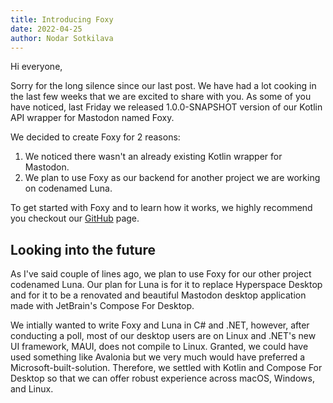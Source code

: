 ```yaml
---
title: Introducing Foxy
date: 2022-04-25
author: Nodar Sotkilava
---
```


Hi everyone,

Sorry for the long silence since our last post. We have had a lot cooking in the last
few weeks that we are excited to share with you. As some of you have noticed,
last Friday we released 1.0.0-SNAPSHOT version of our Kotlin API wrapper for Mastodon
named Foxy.

We decided to create Foxy for 2 reasons:

1. We noticed there wasn't an already existing Kotlin wrapper for Mastodon.
2. We plan to use Foxy as our backend for another project we are working on codenamed
   Luna.

To get started with Foxy and to learn how it works, we highly recommend you checkout
our [GitHub](https://github.com/hyperspacedev/foxy) page.

## Looking into the future

As I've said couple of lines ago, we plan to use Foxy for our other project codenamed
Luna. Our plan for Luna is for it to replace Hyperspace Desktop and for it to be a
renovated and beautiful Mastodon desktop application made with JetBrain's Compose For
Desktop.

We intially wanted to write Foxy and Luna in C# and .NET, however, after conducting a
poll, most of our desktop users are on Linux and .NET's new UI framework, MAUI, does
not compile to Linux. Granted, we could have used something like Avalonia but we very
much would have preferred a Microsoft-built-solution. Therefore, we settled with
Kotlin and Compose For Desktop so that we can offer robust experience across macOS,
Windows, and Linux.
